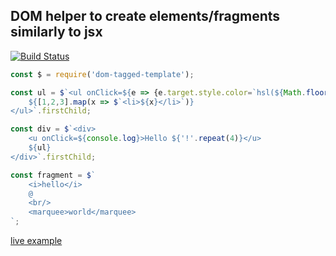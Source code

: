 ## DOM helper to create elements/fragments similarly to jsx

[![Build Status](https://travis-ci.org/caub/dom-tagged-template.svg?branch=master)](https://travis-ci.org/caub/dom-tagged-template)

```js
const $ = require('dom-tagged-template');

const ul = $`<ul onClick=${e => {e.target.style.color=`hsl(${Math.floor(360*Math.random())},100%,50%)`}}>
	${[1,2,3].map(x => $`<li>${x}</li>`)}
</ul>`.firstChild;

const div = $`<div>
	<u onClick=${console.log}>Hello ${'!'.repeat(4)}</u>
	${ul}
</div>`.firstChild;

const fragment = $`
	<i>hello</i>
	@
	<br/>
	<marquee>world</marquee>
`;

```

[live example](https://jsfiddle.net/crl/hmth3ru7)
